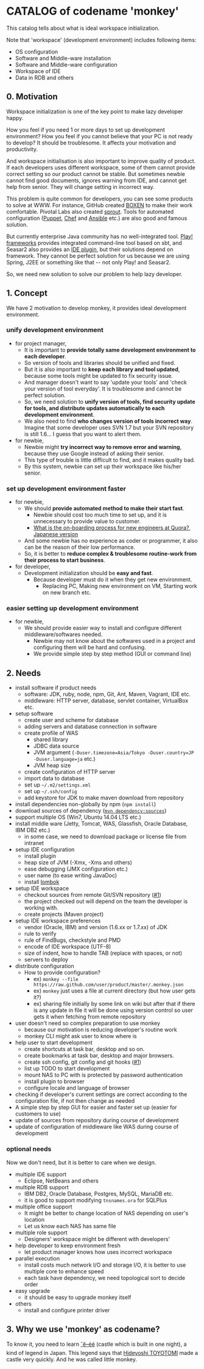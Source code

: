 # CATALOG of codename 'monkey'
This catalog tells about what is ideal workspace initialization.

Note that 'workspace' (development environment) includes following items:

* OS configuration
* Software and Middle-ware installation
* Software and Middle-ware configuration
* Workspace of IDE
* Data in RDB and others

## 0. Motivation
Workspace initialization is one of the key point to make lazy developer happy.

How you feel if you need 1 or more days to set up development environment?
How you feel if you cannot believe that your PC is not ready to develop?
It should be troublesome. It affects your motivation and productivity.

And workspace initialisation is also important to improve quality of product.
If each developers uses different workspace, some of them cannot provide correct setting so our product cannot be stable.
But sometimes newbie cannot find good documents, ignores warning from IDE, and cannot get help from senior.
They will change setting in incorrect way.

This problem is quite common for developers, you can see some products to solve at WWW.
For instance, GitHub created [BOXEN](http://boxen.github.com/) to make their work comfortable. Pivotal Labs also created [sprout](https://github.com/pivotal-sprout/sprout).
Tools for automated configuration ([Puppet](http://puppetlabs.com/puppet/what-is-puppet), [Chef](http://www.opscode.com/chef/) and [Ansible](http://www.ansibleworks.com/) etc.) are also good and famous solution.

But currently enterprise Java community has no well-integrated tool.
[Play! frameworks](http://www.playframework.com/) provides integrated command-line tool based on sbt, and Seasar2 also provides
an [IDE plugin](http://dolteng.sandbox.seasar.org/), but their solutions depend on framework. They cannot be perfect solution for us because we are using Spring, J2EE or something like that -- not only Play! and Seasar2.

So, we need new solution to solve our problem to help lazy developer.

## 1. Concept
We have 2 motivation to develop monkey, it provides ideal development environment.

### unify development environment
* for project manager,
    * It is important to __provide totally same development environment to each developer__.
    * So version of tools and libraries should be unified and fixed.
    * But it is also important to __keep each library and tool updated__, because some tools might be updated to fix security issue.
    * And manager doesn't want to say 'update your tools' and 'check your version of tool everyday'. It is troublesome and cannot be perfect solution.
    * So, we need solution to __unify version of tools, find security update for tools, and distribute updates automatically to each development environment__.
    * We also need to find __who changes version of tools incorrect way__. Imagine that some developer uses SVN 1.7 but your SVN repository is still 1.6... I guess that you want to alert them.
* for newbie,
    * Newbie might __try incorrect way to remove error and warning__, because they use Google instead of asking their senior.
    * This type of trouble is little difficult to find, and it makes quality bad.
    * By this system, newbie can set up their workspace like his/her senior.

### set up development environment faster
* for newbie,
    * We should __provide automated method to make their start fast__.
        * Newbie should cost too much time to set up, and it is unnecessary to provide value to customer.
        * [What is the on-boarding process for new engineers at Quora?](http://www.quora.com/Quora-company/What-is-the-on-boarding-process-for-new-engineers-at-Quora), [Japanese version](http://wazanova.jp/post/66072822397/quora)
    * And some newbie has no experience as coder or programmer, it also can be the reason of their low performance.
    * So, it is better to __reduce complex &amp; troublesome routine-work from their process to start business__.
* for developer,
    * Development initialization should be __easy and fast__.
        * Because developer must do it when they get new environment.
            * Replacing PC, Making new environment on VM, Starting work on new branch etc.

### easier setting up development environment
* for newbie,
    * We should provide easier way to install and configure different middleware/softwares needed.
        * Newbie may not know about the softwares used in a project and configuring them will be hard and confusing.
        * We provide simple step by step method (GUI or command line)

## 2. Needs
* install software if product needs
    * software: JDK, ruby, node, npm, Git, Ant, Maven, Vagrant, IDE etc.
    * middleware: HTTP server, database, servlet container, VirtualBox etc.
* setup software
    * create user and scheme for database
    * adding servers and database connection in software
    * create profile of WAS
        * shared library
        * JDBC data source
        * JVM argument (`-Duser.timezone=Asia/Tokyo -Duser.country=JP -Duser.language=ja` etc.)
        * JVM heap size
    * create configuration of HTTP server
    * import data to database
    * set up `~/.m2/settings.xml`
    * set up `~/.ssh/config`
    * add keystore for JDK to make maven download from repository
* install dependencies non-globally by npm (`npm install`)
* download sources of dependency ([`mvn dependency:sources`](http://maven.apache.org/plugins/maven-dependency-plugin/sources-mojo.html))
* support multiple OS (Win7, Ubuntu 14.04 LTS etc.)
* install middle ware (Jetty, Tomcat, WAS, Glassfish, Oracle Database, IBM DB2 etc.)
    * in some case, we need to download package or license file from intranet
* setup IDE configuration
    * install plugin
    * heap size of JVM (-Xmx, -Xms and others)
    * ease debugging (JMX configuration etc.)
    * user name (to ease writing JavaDoc)
    * install [lombok](http://projectlombok.org/)
* setup IDE workspace
    * checkout sources from remote Git/SVN repository ([#1](https://github.com/WorksApplications/hideyoshi/issues/1))
    * the project checked out will depend on the team the developer is working with.
    * create projects (Maven project)
* setup IDE workspace preferences
    * vendor (Oracle, IBM) and version (1.6.xx or 1.7.xx) of JDK
    * rule to verify
    * rule of FindBugs, checkstyle and PMD
    * encode of IDE workspace (UTF-8)
    * size of indent, how to handle TAB (replace with spaces, or not)
    * servers to deploy
* distribute configuration
    * How to provide configuration? 
        * ex) `monkey --file https://raw.github.com/user/product/master/.monkey.json`
        * ex) `monkey` just uses a file at current directory (but how user gets it?)
        * ex) sharing file initially by some link on wiki but after that if there is any update in file it will be done using version control so user gets it when fetching from remote repository
* user doesn't need so complex preparation to use monkey
    * because our motivation is reducing developer's routine work
    * monkey CLI might ask user to know where is 
* help user to start development
    * create shortcuts at task bar, desktop and so on.
    * create bookmarks at task bar, desktop and major browsers.
    * create ssh config, git config and git hooks ([#1](https://github.com/WorksApplications/hideyoshi/issues/1))
    * list up TODO to start development
    * mount NAS to PC with is protected by password authentication
    * install plugin to browser
    * configure locale and language of browser
* checking if developer's current settings are correct according to the configuration file, if not then change as needed
* A simple step by step GUI for easier and faster set up (easier for customers to use)
* update of sources from repository during course of development
* update of configuration of middleware like WAS during course of development

### optional needs

Now we don't need, but it is better to care when we design.

* multiple IDE support
    * Eclipse, NetBeans and others
* multiple RDB support
    * IBM DB2, Oracle Database, Postgres, MySQL, MariaDB etc.
    * it is good to support modifying `tnsnames.ora` for SQLPlus
* multiple office support
    * It might be better to change location of NAS depending on user's location
    * Let us know each NAS has same file
* multiple role support
    * Designers&apos; workspace might be different with developers&apos;
* help developer to keep environment fresh
    * let product manager knows how uses incorrect workspace
* parallel execution
    * install costs much network I/O and storage I/O, it is better to use multiple core to enhance speed
    * each task have dependency, we need topological sort to decide order
* easy upgrade
    * it should be easy to upgrade monkey itself
* others
    * install and configure printer driver


## 3. Why we use 'monkey' as codename?
To know it, you need to learn [ˆê–éé](http://ja.wikipedia.org/wiki/%E4%B8%80%E5%A4%9C%E5%9F%8E) (castle which is built in one night), a kind of legend in Japan.
This legend says that [Hideyoshi TOYOTOMI](http://en.wikipedia.org/wiki/Toyotomi_Hideyoshi) made a castle very quickly. And he was called little monkey.